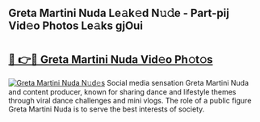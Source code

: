 ## Greta Martini Nuda Le𝚊k𝚎d N𝚞𝚍e - Part-pij Vid𝚎o Photos Le𝚊ks gjOui

# <h2><a href="http://fbfcefb.evod.top/?m=Greta+Martini+Nuda">🔗 👉🔴 Greta Martini Nuda Vid𝚎o Ph𝚘t𝚘s</a></h2>

[![Greta Martini Nuda N𝚞d𝚎s](https://i.imgur.com/8V9OHl7.gif)](http://fbfcefb.evod.top/?m=Greta+Martini+Nuda)
Social media sensation Greta Martini Nuda and content producer, known for sharing dance and lifestyle themes through viral dance challenges and mini vlogs. The role of a public figure Greta Martini Nuda is to serve the best interests of society. 
